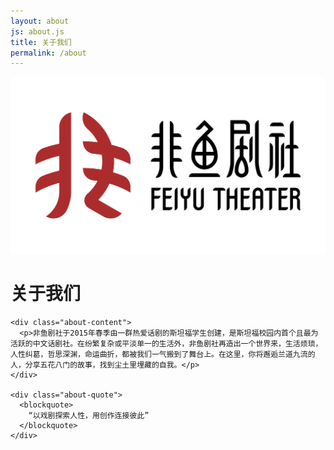 ```yaml
---
layout: about
js: about.js
title: 关于我们
permalink: /about
---
```


<!-- Hero Banner Section -->
<section class="hero-banner" style="background-image: url('/assets/imgs/about_page/about_banner.png');">
  <div class="hero-overlay">
    <div class="hero-logo">
      <img src="/assets/imgs/logo.png" alt="Feiyu Theater Logo">
    </div>
  </div>
</section>

<!-- Main Content -->
<main class="about-main">
  <div class="container text-center">
    <h1 class="about-title">关于我们</h1>

    <div class="about-content">
      <p>非鱼剧社于2015年春季由一群热爱话剧的斯坦福学生创建，是斯坦福校园内首个且最为活跃的中文话剧社。在纷繁复杂或平淡单一的生活外，非鱼剧社再造出一个世界来，生活烦琐，人性纠葛，哲思深渊，命运曲折，都被我们一气搬到了舞台上。在这里，你将邂逅兰道九流的人，分享五花八门的故事，找到尘土里埋藏的自我。</p>
    </div>

    <div class="about-quote">
      <blockquote>
        “以戏剧探索人性，用创作连接彼此”
      </blockquote>
    </div>
  </div>
</main>

